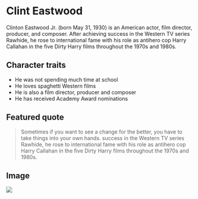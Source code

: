 # Clint Eastwood

Clinton Eastwood Jr. (born May 31, 1930) is an American actor, film director, producer, and composer. After achieving success in the Western TV series Rawhide, he rose to international fame with his role as antihero cop Harry Callahan in the five Dirty Harry films throughout the 1970s and 1980s.

## Character traits
* He was not spending much time at school
* He loves spaghetti Western films
* He is also a film director, producer and composer
* He has received Academy Award nominations

## Featured quote
> Sometimes if you want to see a change for the better, you have to take things into your own hands. success in the Western TV series Rawhide, he rose to international fame with his role as antihero cop Harry Callahan in the five Dirty Harry films throughout the 1970s and 1980s.

## Image
<img src="https://upload.wikimedia.org/wikipedia/commons/thumb/6/66/Clint_Eastwood_J._Edgar_Premier%2C_November_2011_%28cropped%29.jpg/434px-Clint_Eastwood_J._Edgar_Premier%2C_November_2011_%28cropped%29.jpg"/>
